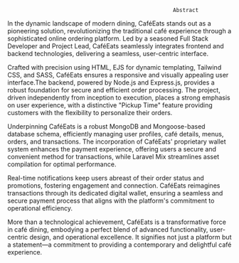                                                         Abstract





In the dynamic landscape of modern dining, CaféEats stands out as a pioneering solution, revolutionizing the traditional café experience through a sophisticated online ordering platform. Led by a seasoned Full Stack Developer and Project Lead, CaféEats seamlessly integrates frontend and backend technologies, delivering a seamless, user-centric interface.


Crafted with precision using HTML, EJS for dynamic templating, Tailwind CSS, and SASS, CaféEats ensures a responsive and visually appealing user interface.The backend, powered by Node.js and Express.js, provides a robust foundation for secure and efficient order processing. The project, driven independently from inception to execution, places a strong emphasis on user experience, with a distinctive "Pickup Time" feature providing customers with the flexibility to personalize their orders.


Underpinning CaféEats is a robust MongoDB and Mongoose-based database schema, efficiently managing user profiles, café details, menus, orders, and transactions. The incorporation of CaféEats' proprietary wallet system enhances the payment experience, offering users a secure and convenient method for transactions, while Laravel Mix streamlines asset compilation for optimal performance.


Real-time notifications keep users abreast of their order status and promotions, fostering engagement and connection. CaféEats reimagines transactions through its dedicated digital wallet, ensuring a seamless and secure payment process that aligns with the platform's commitment to operational efficiency.


More than a technological achievement, CaféEats is a transformative force in café dining, embodying a perfect blend of advanced functionality, user-centric design, and operational excellence. It signifies not just a platform but a statement—a commitment to providing a contemporary and delightful café experience.

